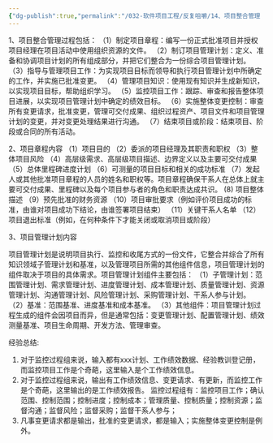 ```yaml
---
{"dg-publish":true,"permalink":"/032-软件项目工程/反复咀嚼/14、项目整合管理（多背）/","dgPassFrontmatter":true}
---
```


1、项目整合管理过程包括：
（1）制定项目章程：编写一份正式批准项目并授权项目经理在项目活动中使用组织资源的文件。
（2）制订项目管理计划：定义、准备和协调项目计划的所有组成部分，并把它们整合为一份综合项目管理计划。
（3）指导与管理项目工作：为实现项目目标而领导和执行项目管理计划中所确定的工作，并实施已批准变更。
（4）管理项目知识：使用现有知识并生成新知识，以实现项目目标，帮助组织学习。
（5）监控项目工作：跟踪、审查和报告整体项目进展，以实现项目管理计划中确定的绩效目标。
（6）实施整体变更控制：审查所有变更请求，批准变更，管理可交付成果、组织过程资产、项目文件和项目管理计划的变更，并对变更处理结果进行沟通。
（7）结束项目或阶段：结束项目、阶段或合同的所有活动。

2、项目章程内容
（1）项目目的
（2）委派的项目经理及其职责和职权
（3）整体项目风险
（4）高层级需求、高层级项目描述、边界定义以及主要可交付成果
（5）总体里程碑进度计划
（6）可测量的项目目标和相关的成功标准
（7）发起人或其他批准项目章程的人员的姓名和职权等。项目章程确保干系人在总体上就主要可交付成果、里程碑以及每个项目参与者的角色和职责达成共识。
  (8) 项目整体描述
（9）预先批准的财务资源
（10）项目审批要求（例如评价项目成功的标准，由谁对项目成功下结论，由谁签署项目结束）
（11）关键干系人名单
（12）项目退出标准（例如，在何种条件下才能关闭或取消项目或阶段）

3、项目管理计划内容

项目管理计划是说明项目执行、监控和收尾方式的一份文件，它整合并综合了所有知识领域子管理计划和基准，以及管理项目所需的其他组件信息，项目管理计划的组件取决于项目的具体需求。项目管理计划组件主要包括：
（1）子管理计划：范围管理计划、需求管理计划、进度管理计划、成本管理计划、质量管理计划、资源管理计划、沟通管理计划、风险管理计划、采购管理计划、干系人参与计划。
（2）基准：范围基准、进度基准和成本基准。
（3）其他组件：项目管理计划过程生成的组件会因项目而异，但是通常包括：变更管理计划、配置管理计划、绩效测量基准、项目生命周期、开发方法、管理审查。

经验总结:
1. 对于监控过程组来说，输入都有xxx计划、工作绩效数据、经验教训登记册，而监控项目工作是个奇葩，这里输入是个工作绩效信息。
2. 对于监控过程组来说，输出有工作绩效信息、变更请求、有更新，而监控工作是个奇葩，这里输出的是工作绩效报告。
监控过程组有：监控项目工作；确认范围、控制范围；控制进度；控制成本；管理质量、控制质量；控制资源；监督沟通；监督风险；监督采购；监督干系人参与；
3. 凡事变更请求都是输出，批准的变更请求，都是输入；实施整体变更控制是例外。



